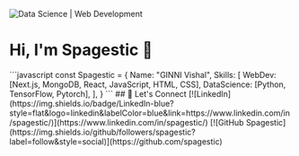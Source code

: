 ![Data Science | Web Development](https://media.licdn.com/dms/image/D5616AQGlBsLMFHFgGg/profile-displaybackgroundimage-shrink_350_1400/0/1715640801374?e=1721260800&v=beta&t=uDTHwfwt5ElIo23AolmfwasqScX1qVmGB03wWJ13wik)
# Hi, I'm Spagestic 👋 
<!--
## 🎓 Education
Hong Kong Baptist University | BSc (Hons.) in Mathematics and Statistics | Conc. in Data Science | Minor in Finance

## 🛠️ Skills
### Web Development
![Next.js](https://img.shields.io/badge/-Next.js-blue?style=flat-square&logo=next.js)
![React](https://img.shields.io/badge/-React-blue?style=flat-square&logo=react)
![JavaScript](https://img.shields.io/badge/-JavaScript-yellow?style=flat-square&logo=javascript)
![HTML](https://img.shields.io/badge/-HTML-orange?style=flat-square&logo=html5)
![CSS](https://img.shields.io/badge/-CSS-green?style=flat-square&logo=css3)

### Data Science
![Python](https://img.shields.io/badge/-Python-purple?style=flat-square&logo=python)
![TensorFlow](https://img.shields.io/badge/-TensorFlow-red?style=flat-square&logo=tensorflow)
--!>

```javascript
const Spagestic = {
    Name: "GINNI Vishal",
    Skills: [
      WebDev: [Next.js, MongoDB, React, JavaScript, HTML, CSS],
      DataScience: [Python, TensorFlow, Pytorch],
    ],
}
```

## 🚀 Let's Connect
[![LinkedIn](https://img.shields.io/badge/LinkedIn-blue?style=flat&logo=linkedin&labelColor=blue&link=https://www.linkedin.com/in/spagestic/)](https://www.linkedin.com/in/spagestic/)
[![GitHub Spagestic](https://img.shields.io/github/followers/spagestic?label=follow&style=social)](https://github.com/spagestic)

